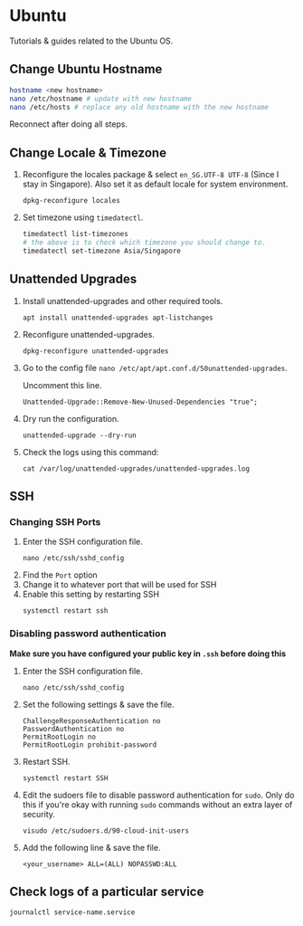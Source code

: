 # Ubuntu
Tutorials & guides related to the Ubuntu OS.

## Change Ubuntu Hostname
```bash
hostname <new hostname>
nano /etc/hostname # update with new hostname
nano /etc/hosts # replace any old hostname with the new hostname
```
Reconnect after doing all steps.

## Change Locale & Timezone
1. Reconfigure the locales package & select `en_SG.UTF-8 UTF-8` (Since I stay in Singapore). Also set it as default locale for system environment.
    ```
    dpkg-reconfigure locales
    ```
2. Set timezone using `timedatectl`.
    ```bash
    timedatectl list-timezones
    # the above is to check which timezone you should change to.
    timedatectl set-timezone Asia/Singapore
    ```
## Unattended Upgrades
1. Install unattended-upgrades and other required tools.
    ```
    apt install unattended-upgrades apt-listchanges
    ```
2. Reconfigure unattended-upgrades.
    ```
    dpkg-reconfigure unattended-upgrades
    ```
3. Go to the config file `nano /etc/apt/apt.conf.d/50unattended-upgrades`.

    Uncomment this line.
    ```
    Unattended-Upgrade::Remove-New-Unused-Dependencies "true";
    ```
4. Dry run the configuration.
    ```
    unattended-upgrade --dry-run
    ```
5. Check the logs using this command:
    ```
    cat /var/log/unattended-upgrades/unattended-upgrades.log
    ```

## SSH
### Changing SSH Ports
1. Enter the SSH configuration file.
    ```
    nano /etc/ssh/sshd_config
    ```
2. Find the `Port` option
3. Change it to whatever port that will be used for SSH
4. Enable this setting by restarting SSH
    ```
    systemctl restart ssh
    ```

### Disabling password authentication
**Make sure you have configured your public key in `.ssh` before doing this**
1. Enter the SSH configuration file.
    ```
    nano /etc/ssh/sshd_config
    ```
2. Set the following settings & save the file.
    ```
    ChallengeResponseAuthentication no
    PasswordAuthentication no
    PermitRootLogin no
    PermitRootLogin prohibit-password
    ```
3. Restart SSH.
    ```
    systemctl restart SSH
    ```
4. Edit the sudoers file to disable password authentication for `sudo`. Only do this if you're okay with running `sudo` commands without an extra layer of security.
    ```
    visudo /etc/sudoers.d/90-cloud-init-users
    ```
5. Add the following line & save the file.
    ```
    <your_username> ALL=(ALL) NOPASSWD:ALL
    ```

## Check logs of a particular service
```
journalctl service-name.service
```